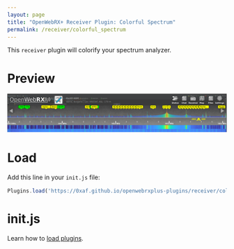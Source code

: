 ```yaml
---
layout: page
title: "OpenWebRX+ Receiver Plugin: Colorful Spectrum"
permalink: /receiver/colorful_spectrum
---
```


This `receiver` plugin will colorify your spectrum analyzer.

# Preview
![spectrum](colorful_spectrum.png "Preview")

# Load
Add this line in your `init.js` file:
```js
Plugins.load('https://0xaf.github.io/openwebrxplus-plugins/receiver/colorful_spectrum/colorful_spectrum.js');
```

# init.js
Learn how to [load plugins](/openwebrxplus-plugins/#load-plugins).
